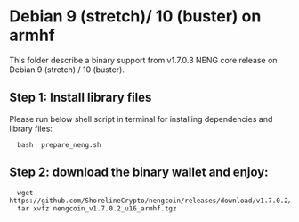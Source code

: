 # Debian 9 (stretch)/ 10 (buster) on armhf

This folder describe a binary support from v1.7.0.3 NENG core release on Debian 9 (stretch) / 10 (buster).

## Step 1: Install library files
Please run below shell script in terminal for installing dependencies and library files:
```
  bash  prepare_neng.sh
```

## Step 2: download the binary wallet and enjoy:
```
  wget https://github.com/ShorelineCrypto/nengcoin/releases/download/v1.7.0.2/nengcoin_v1.7.0.2_u16_armhf.tgz
  tar xvfz nengcoin_v1.7.0.2_u16_armhf.tgz
```
